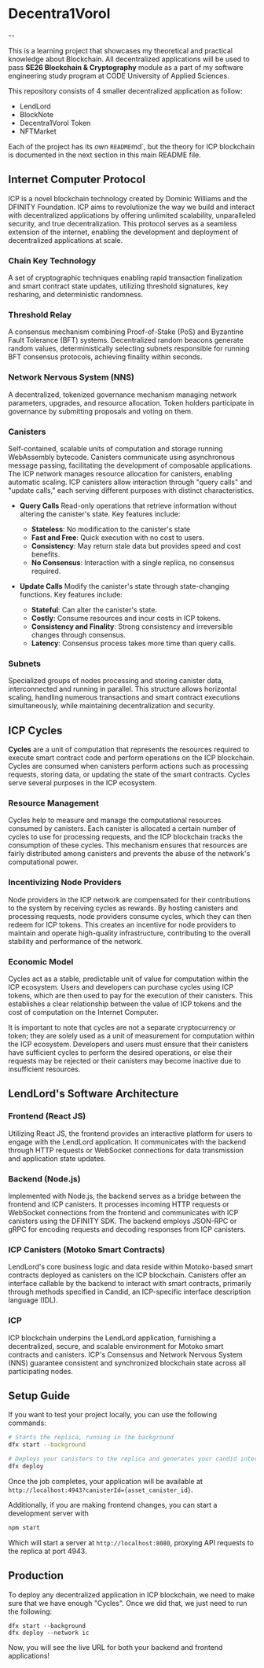 # Decentra1Vorol

--

This is a learning project that showcases my theoretical and practical knowledge about Blockchain. All decentralized applications will be used to pass **SE26 Blockchain & Cryptography** module as a part of my software engineering study program at CODE University of Applied Sciences.

This repository consists of 4 smaller decentralized application as follow:

* LendLord
* BlockNote
* Decentra1Vorol Token
* NFTMarket

Each of the project has its own `README`md`, but the theory for ICP blockchain is documented in the next section in this main README file.

## Internet Computer Protocol

ICP is a novel blockchain technology created by Dominic Williams and the DFINITY Foundation. ICP aims to revolutionize the way we build and interact with decentralized applications by offering unlimited scalability, unparalleled security, and true decentralization. This protocol serves as a seamless extension of the internet, enabling the development and deployment of decentralized applications at scale.

### Chain Key Technology

A set of cryptographic techniques enabling rapid transaction finalization and smart contract state updates, utilizing threshold signatures, key resharing, and deterministic randomness.

### Threshold Relay

A consensus mechanism combining Proof-of-Stake (PoS) and Byzantine Fault Tolerance (BFT) systems. Decentralized random beacons generate random values, deterministically selecting subnets responsible for running BFT consensus protocols, achieving finality within seconds.

### Network Nervous System (NNS)

A decentralized, tokenized governance mechanism managing network parameters, upgrades, and resource allocation. Token holders participate in governance by submitting proposals and voting on them.

### Canisters

Self-contained, scalable units of computation and storage running WebAssembly bytecode. Canisters communicate using asynchronous message passing, facilitating the development of composable applications. The ICP network manages resource allocation for canisters, enabling automatic scaling. ICP canisters allow interaction through "query calls" and "update calls," each serving different purposes with distinct characteristics.

* **Query Calls**
Read-only operations that retrieve information without altering the canister's state. Key features include:
  * **Stateless**: No modification to the canister's state
  * **Fast and Free**: Quick execution with no cost to users.
  * **Consistency**: May return stale data but provides speed and cost benefits.
  * **No Consensus**: Interaction with a single replica, no consensus required.

* **Update Calls**
Modify the canister's state through state-changing functions. Key features include:
  * **Stateful**: Can alter the canister's state.
  * **Costly**: Consume resources and incur costs in ICP tokens.
  * **Consistency and Finality**: Strong consistency and irreversible changes through consensus.
  * **Latency**: Consensus process takes more time than query calls.

### Subnets

Specialized groups of nodes processing and storing canister data, interconnected and running in parallel. This structure allows horizontal scaling, handling numerous transactions and smart contract executions simultaneously, while maintaining decentralization and security.

## ICP Cycles

**Cycles** are a unit of computation that represents the resources required to execute smart contract code and perform operations on the ICP blockchain. Cycles are consumed when canisters perform actions such as processing requests, storing data, or updating the state of the smart contracts. Cycles serve several purposes in the ICP ecosystem.

### Resource Management

Cycles help to measure and manage the computational resources consumed by canisters. Each canister is allocated a certain number of cycles to use for processing requests, and the ICP blockchain tracks the consumption of these cycles. This mechanism ensures that resources are fairly distributed among canisters and prevents the abuse of the network's computational power.

### Incentivizing Node Providers

Node providers in the ICP network are compensated for their contributions to the system by receiving cycles as rewards. By hosting canisters and processing requests, node providers consume cycles, which they can then redeem for ICP tokens. This creates an incentive for node providers to maintain and operate high-quality infrastructure, contributing to the overall stability and performance of the network.

### Economic Model

Cycles act as a stable, predictable unit of value for computation within the ICP ecosystem. Users and developers can purchase cycles using ICP tokens, which are then used to pay for the execution of their canisters. This establishes a clear relationship between the value of ICP tokens and the cost of computation on the Internet Computer.

It is important to note that cycles are not a separate cryptocurrency or token; they are solely used as a unit of measurement for computation within the ICP ecosystem. Developers and users must ensure that their canisters have sufficient cycles to perform the desired operations, or else their requests may be rejected or their canisters may become inactive due to insufficient resources.

## LendLord's Software Architecture

### Frontend (React JS)

Utilizing React JS, the frontend provides an interactive platform for users to engage with the LendLord application. It communicates with the backend through HTTP requests or WebSocket connections for data transmission and application state updates.

### Backend (Node.js)

Implemented with Node.js, the backend serves as a bridge between the frontend and ICP canisters. It processes incoming HTTP requests or WebSocket connections from the frontend and communicates with ICP canisters using the DFINITY SDK. The backend employs JSON-RPC or gRPC for encoding requests and decoding responses from ICP canisters.

### ICP Canisters (Motoko Smart Contracts)

LendLord's core business logic and data reside within Motoko-based smart contracts deployed as canisters on the ICP blockchain. Canisters offer an interface callable by the backend to interact with smart contracts, primarily through methods specified in Candid, an ICP-specific interface description language (IDL).

### ICP

ICP blockchain underpins the LendLord application, furnishing a decentralized, secure, and scalable environment for Motoko smart contracts and canisters. ICP's Consensus and Network Nervous System (NNS) guarantee consistent and synchronized blockchain state across all participating nodes.

## Setup Guide

If you want to test your project locally, you can use the following commands:

```bash
# Starts the replica, running in the background
dfx start --background

# Deploys your canisters to the replica and generates your candid interface
dfx deploy
```

Once the job completes, your application will be available at `http://localhost:4943?canisterId={asset_canister_id}`.

Additionally, if you are making frontend changes, you can start a development server with

```bash
npm start
```

Which will start a server at `http://localhost:8080`, proxying API requests to the replica at port 4943.

## Production

To deploy any decentralized application in ICP blockchain, we need to make sure that we have enough "Cycles". Once we did that, we just need to run the following:

```shell
dfx start --background
dfx deploy --network ic
```

Now, you will see the live URL for both your backend and frontend applications!
